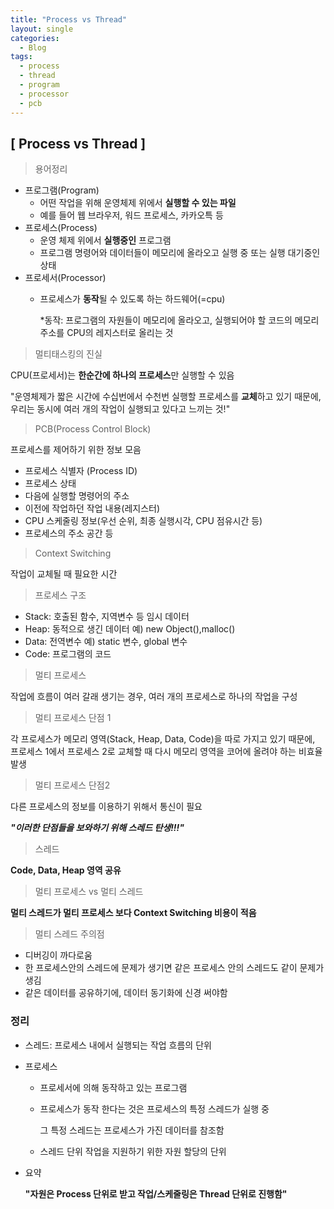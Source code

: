 ```yaml
---
title: "Process vs Thread"
layout: single
categories:
  - Blog
tags:
  - process
  - thread
  - program
  - processor
  - pcb
---
```


## [ Process vs Thread ]

> 용어정리

- 프로그램(Program)
    - 어떤 작업을 위해 운영체제 위에서 **실행할 수 있는 파일**
    - 예를 들어 웹 브라우저, 워드 프로세스, 카카오특 등
- 프로세스(Process)
    - 운영 체제 위에서 **실행중인** 프로그램
    - 프로그램 명령어와 데이터들이 메모리에 올라오고 실행 중 또는 실행 대기중인 상태
- 프로세서(Processor)
    - 프로세스가 **동작**될 수 있도록 하는 하드웨어(=cpu)

        *동작: 프로그램의 자원들이 메모리에 올라오고, 실행되어야 할 코드의 메모리 주소를 CPU의 레지스터로 올리는 것

> 멀티태스킹의 진실

CPU(프로세서)는 **한순간에 하나의 프로세스**만 실행할 수 있음

"운영체제가 짧은 시간에 수십번에서 수천번 실행할 프로세스를 **교체**하고 있기 때문에, 우리는 동시에 여러 개의 작업이 실행되고 있다고 느끼는 것!"

> PCB(Process Control Block)

프로세스를 제어하기 위한 정보 모음

- 프로세스 식별자 (Process ID)
- 프로세스 상태
- 다음에 실행할 명령어의 주소
- 이전에 작업하던 작업 내용(레지스터)
- CPU 스케줄링 정보(우선 순위, 최종 실행시각, CPU 점유시간 등)
- 프로세스의 주소 공간 등

> Context Switching

작업이 교체될 때 필요한 시간

> 프로세스 구조

- Stack: 호출된 함수, 지역변수 등 임시 데이터
- Heap: 동적으로 생긴 데이터 예) new Object(),malloc()
- Data: 전역변수 예) static 변수, global 변수
- Code: 프로그램의 코드

> 멀티 프로세스

작업에 흐름이 여러 갈래 생기는 경우, 여러 개의 프로세스로 하나의 작업을 구성

> 멀티 프로세스 단점 1

각 프로세스가 메모리 영역(Stack, Heap, Data, Code)을 따로 가지고 있기 때문에, 프로세스 1에서 프로세스 2로 교체할 때 다시 메모리 영역을 코어에 올려야 하는 비효율 발생

> 멀티 프로세스 단점2

다른 프로세스의 정보를 이용하기 위해서 통신이 필요

***"이러한 단점들을 보와하기 위해 스레드 탄생!!!"***

> 스레드

**Code, Data, Heap 영역 공유**

> 멀티 프로세스 vs 멀티 스레드

**멀티 스레드가 멀티 프로세스 보다 Context Switching 비용이 적음**

> 멀티 스레드 주의점

- 디버깅이 까다로움
- 한 프로세스안의 스레드에 문제가 생기면 같은 프로세스 안의 스레드도 같이 문제가 생김
- 같은 데이터를 공유하기에, 데이터 동기화에 신경 써야함

### 정리

- 스레드: 프로세스 내에서 실행되는 작업 흐름의 단위
- 프로세스
    - 프로세서에 의해 동작하고 있는 프로그램
    - 프로세스가 동작 한다는 것은 프로세스의 특정 스레드가 실행 중

        그  특정 스레드는 프로세스가 가진 데이터를 참조함

    - 스레드 단위 작업을 지원하기 위한 자원 할당의 단위
- 요약

    **"자원은 Process 단위로 받고 작업/스케줄링은 Thread 단위로 진행함"**
